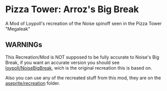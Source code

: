 # Pizza Tower: Arroz's Big Break
A Mod of Loypoll's recreation of the Noise spinoff seen in the Pizza Tower "Megaleak"

## WARNINGs
This Recreation/Mod is NOT supposed to be fully accurate to Noise's Big Break, if you want an accurate version you should see [loypoll/NoiseBigBreak](https://github.com/loypoll/NoiseBigBreak), wich is the original recreation this is based on.

Also you can use any of the recreated stuff from this mod, they are on the [aseprite/recreation](https://github.com/Nestomiau/ArrozBigBreak/tree/main/aseprite/recreations) folder.